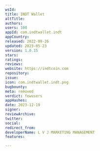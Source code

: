```yaml
---
wsId: 
title: INDT Wallet
altTitle: 
authors: 
users: 100
appId: com.indtwallet.indt
appCountry: 
released: 2022-09-26
updated: 2023-05-23
version: 1.0.15
stars: 
ratings: 
reviews: 
website: https://indtcoin.com
repository: 
issue: 
icon: com.indtwallet.indt.png
bugbounty: 
meta: removed
verdict: fewusers
appHashes: 
date: 2023-12-19
signer: 
reviewArchive: 
twitter: 
social: 
redirect_from: 
developerName: L V J MARKETING MANAGEMENT
features: 

---
```


